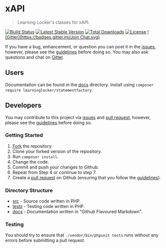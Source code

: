# xAPI
> Learning Locker's classes for xAPI.

[![Build Status](https://travis-ci.org/learninglocker/statementfactory.svg)](https://travis-ci.org/learninglocker/statementfactory)
[![Latest Stable Version](https://poser.pugx.org/learninglocker/statementfactory/v/stable.svg)](https://packagist.org/packages/learninglocker/statementfactory)
[![Total Downloads](https://poser.pugx.org/learninglocker/statementfactory/downloads.svg)](https://packagist.org/packages/learninglocker/statementfactory)
[![License](https://poser.pugx.org/learninglocker/statementfactory/license.svg)](https://packagist.org/packages/learninglocker/statementfactory)
[![Gitter](https://badges.gitter.im/Join Chat.svg)](https://gitter.im/LearningLocker/learninglocker?utm_source=badge&utm_medium=badge&utm_campaign=pr-badge)

If you have a bug, enhancement, or question you can post it in the [issues](/issues), however, please see the [guidelines](/contributing.md) before doing so. You may also ask questions and chat on [Gitter](https://gitter.im/LearningLocker/learninglocker).

## Users
Documentation can be found in the [docs](/docs) directory. Install using `composer require learninglocker/statementfactory`.

## Developers
You may contribute to this project via [issues](/issues) and [pull request](/pulls), however, please see the [guidelines](/contributing.md) before doing so.

### Getting Started
1. [Fork](/fork) the repository.
2. Clone your forked version of the repository.
3. Run `composer install`.
4. Change the code.
5. Commit and push your changes to Github.
6. Repeat from Step 4 or continue to step 7.
7. Create a [pull request](/pulls) on Github (ensuring that you follow the [guidelines](/contributing.md)).

### Directory Structure
- [src](/src) - Source code written in PHP.
- [tests](/tests) - Testing code written in PHP.
- [docs](/docs) - Documentation written in "Github Flavoured Markdown".

### Testing
You should try to ensure that `./vendor/bin/phpunit tests` runs without any errors before submitting a pull request.
